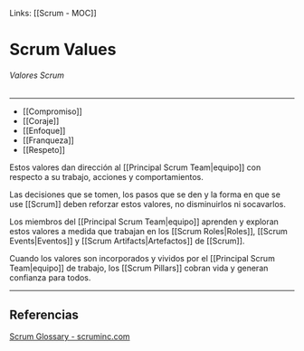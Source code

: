 Links: [[Scrum - MOC]]

# Scrum Values
###### Valores Scrum
---

- [[Compromiso]]
- [[Coraje]]
- [[Enfoque]]
- [[Franqueza]]
- [[Respeto]]

Estos valores dan dirección al [[Principal Scrum Team|equipo]] con respecto a su trabajo, acciones y comportamientos.

Las decisiones que se tomen, los pasos que se den y la forma en que se use [[Scrum]] deben reforzar estos valores, no disminuirlos ni socavarlos.

Los miembros del [[Principal Scrum Team|equipo]] aprenden y exploran estos valores a medida que trabajan en los [[Scrum Roles|Roles]], [[Scrum Events|Eventos]] y [[Scrum Artifacts|Artefactos]]  de [[Scrum]].

Cuando los valores son incorporados y vividos por el [[Principal Scrum Team|equipo]] de trabajo, los [[Scrum Pillars]] cobran vida y generan confianza para todos.

---

## Referencias
[Scrum Glossary - scruminc.com](https://www.scruminc.com/scrum-glossary/)